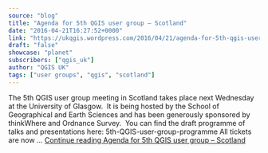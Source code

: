```yaml
---
source: "blog"
title: "Agenda for 5th QGIS user group – Scotland"
date: "2016-04-21T16:27:52+0000"
link: "https://ukqgis.wordpress.com/2016/04/21/agenda-for-5th-qgis-user-group-scotland/"
draft: "false"
showcase: "planet"
subscribers: ["qgis_uk"]
author: "QGIS UK"
tags: ["user groups", "qgis", "scotland"]
---
```


The 5th QGIS user group meeting in Scotland takes place next Wednesday at the University of Glasgow.  It is being hosted by the School of Geographical and Earth Sciences and has been generously sponsored by thinkWhere and Ordnance Survey.  You can find the draft programme of talks and presentations here: 5th-QGIS-user-group-programme All tickets are now &#8230; <a class="more-link" href="https://ukqgis.wordpress.com/2016/04/21/agenda-for-5th-qgis-user-group-scotland/">Continue reading <span class="screen-reader-text">Agenda for 5th QGIS user group &#8211;&#160;Scotland</span></a>
